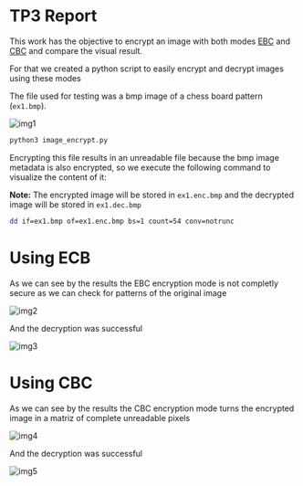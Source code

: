 # TP3 Report

This work has the objective to encrypt an image with both modes <ins>EBC</ins> and <ins>CBC</ins> and compare the visual result.

For that we created a python script to easily encrypt and decrypt images using these modes

The file used for testing was a bmp image of a chess board pattern (`ex1.bmp`).

![img1](https://i.imgur.com/hfYBqHI.png)

```bash
python3 image_encrypt.py
```

Encrypting this file results in an unreadable file because the bmp image metadata is also encrypted, so we execute the following command to visualize the content of it:

**Note:** The encrypted image will be stored in `ex1.enc.bmp` and the decrypted image will be stored in `ex1.dec.bmp` 

```bash
dd if=ex1.bmp of=ex1.enc.bmp bs=1 count=54 conv=notrunc
```

# Using ECB

As we can see by the results the EBC encryption mode is not completly secure as we can check for patterns of the original image

![img2](https://i.imgur.com/lV28eFw.png)

And the decryption was successful

![img3](https://i.imgur.com/6mm19wR.png)

# Using CBC

As we can see by the results the CBC encryption mode turns the encrypted image in a matriz of complete unreadable pixels

![img4](https://i.imgur.com/ueSYdX1.png)

And the decryption was successful

![img5](https://i.imgur.com/6mm19wR.png)